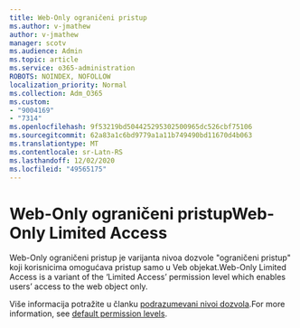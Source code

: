 ```yaml
---
title: Web-Only ograničeni pristup
ms.author: v-jmathew
author: v-jmathew
manager: scotv
ms.audience: Admin
ms.topic: article
ms.service: o365-administration
ROBOTS: NOINDEX, NOFOLLOW
localization_priority: Normal
ms.collection: Adm_O365
ms.custom:
- "9004169"
- "7314"
ms.openlocfilehash: 9f53219bd504425295302500965dc526cbf75106
ms.sourcegitcommit: 62a83a1c6bd9779a1a11b749490bd11670d4b063
ms.translationtype: MT
ms.contentlocale: sr-Latn-RS
ms.lasthandoff: 12/02/2020
ms.locfileid: "49565175"
---
```

# <a name="web-only-limited-access"></a><span data-ttu-id="e98e8-102">Web-Only ograničeni pristup</span><span class="sxs-lookup"><span data-stu-id="e98e8-102">Web-Only Limited Access</span></span>

<span data-ttu-id="e98e8-103">Web-Only ograničeni pristup je varijanta nivoa dozvole "ograničeni pristup" koji korisnicima omogućava pristup samo u Veb objekat.</span><span class="sxs-lookup"><span data-stu-id="e98e8-103">Web-Only Limited Access is a variant of the ‘Limited Access’ permission level which enables users’ access to the web object only.</span></span>

<span data-ttu-id="e98e8-104">Više informacija potražite u članku [podrazumevani nivoi dozvola](https://docs.microsoft.com/sharepoint/understanding-permission-levels#default-permission-levels).</span><span class="sxs-lookup"><span data-stu-id="e98e8-104">For more information, see [default permission levels](https://docs.microsoft.com/sharepoint/understanding-permission-levels#default-permission-levels).</span></span>
